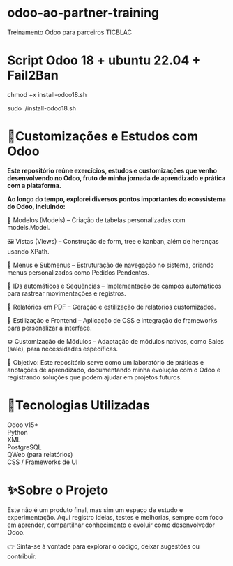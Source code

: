 # odoo-ao-partner-training
Treinamento Odoo para parceiros TICBLAC

# Script Odoo 18 + ubuntu 22.04 + Fail2Ban
chmod +x install-odoo18.sh

sudo ./install-odoo18.sh

<h1>🚀<strong>Customizações e Estudos com Odoo</strong></h1>

<strong>Este repositório reúne exercícios, estudos e customizações que venho desenvolvendo no Odoo, fruto de minha jornada de aprendizado e prática com a plataforma.</strong>

<strong> Ao longo do tempo, explorei diversos pontos importantes do ecossistema do Odoo, incluindo:</strong>

📂 Modelos (Models) – Criação de tabelas personalizadas com models.Model.

🖼️ Vistas (Views) – Construção de form, tree e kanban, além de heranças usando XPath.

🧩 Menus e Submenus – Estruturação de navegação no sistema, criando menus personalizados como Pedidos Pendentes.

🔑 IDs automáticos e Sequências – Implementação de campos automáticos para rastrear movimentações e registros.

📝 Relatórios em PDF – Geração e estilização de relatórios customizados.

🎨 Estilização e Frontend – Aplicação de CSS e integração de frameworks para personalizar a interface.

⚙️ Customização de Módulos – Adaptação de módulos nativos, como Sales (sale), para necessidades específicas.

📌 Objetivo: Este repositório serve como um laboratório de práticas e anotações de aprendizado, documentando minha evolução com o Odoo e registrando soluções que podem ajudar em projetos futuros.

<h1>🔧Tecnologias Utilizadas</h1>

Odoo v15+ </br>
Python     </br>
XML      </br>
PostgreSQL </br>
QWeb (para relatórios)</br>
CSS / Frameworks de UI </br>

<h1>✨Sobre o Projeto</h1>

Este não é um produto final, mas sim um espaço de estudo e experimentação.
Aqui registro ideias, testes e melhorias, sempre com foco em aprender, compartilhar conhecimento e evoluir como desenvolvedor Odoo.

👉 Sinta-se à vontade para explorar o código, deixar sugestões ou contribuir.
